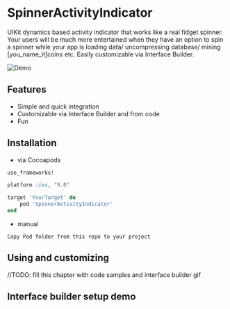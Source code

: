 SpinnerActivityIndicator
===================

UIKit dynamics based activity indicator that works like a real fidget spinner.
Your users will be much more entertained when they have an option to spin a spinner 
while your app is loading data/ uncompressing database/ mining [you_name_it]coins etc. 
Easily customizable via Interface Builder.

![Demo](https://user-images.githubusercontent.com/1849482/33743411-62a7f42c-dbb5-11e7-8518-91cc0b3ec91e.gif)

Features
--
- Simple and quick integration
- Customizable via Interface Builder and from code
- Fun

Installation
--

* via Cocoapods
```ruby
use_frameworks!

platform :ios, "9.0"

target 'YourTarget' do
	pod 'SpinnerActivityIndicator'
end

```
* manual

```
Copy Pod folder from this repo to your project

```

Using and customizing
--
//TODO: fill this chapter with code samples and interface builder gif


Interface builder setup demo
--

